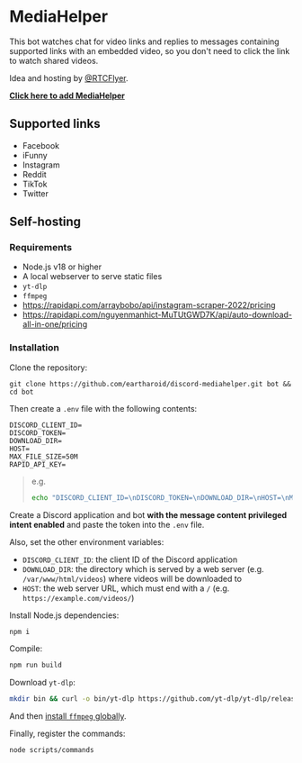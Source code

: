 # MediaHelper

This bot watches chat for video links and replies to messages containing supported links with an embedded video,
so you don't need to click the link to watch shared videos.

Idea and hosting by [@RTCFlyer](https://github.com/RTCFlyer).

[**Click here to add MediaHelper**](https://discord.com/oauth2/authorize?client_id=1026547091121655808&permissions=274878032960&scope=bot%20applications.commands)

## Supported links

- Facebook
- iFunny
- Instagram
- Reddit
- TikTok
- Twitter

## Self-hosting

### Requirements

- Node.js v18 or higher
- A local webserver to serve static files
- `yt-dlp`
- `ffmpeg`
- https://rapidapi.com/arraybobo/api/instagram-scraper-2022/pricing
- https://rapidapi.com/nguyenmanhict-MuTUtGWD7K/api/auto-download-all-in-one/pricing

### Installation

Clone the repository:
```
git clone https://github.com/eartharoid/discord-mediahelper.git bot && cd bot
```

Then create a `.env` file with the following contents:
```
DISCORD_CLIENT_ID=
DISCORD_TOKEN=
DOWNLOAD_DIR=
HOST=
MAX_FILE_SIZE=50M
RAPID_API_KEY=
```

> e.g.
> ```bash
> echo "DISCORD_CLIENT_ID=\nDISCORD_TOKEN=\nDOWNLOAD_DIR=\nHOST=\nMAX_FILE_SIZE=50M\nRAPID_API_KEY=" > .env
> ```

Create a Discord application and bot **with the message content privileged intent enabled** and paste the token into the `.env` file.

Also, set the other environment variables:

- `DISCORD_CLIENT_ID`: the client ID of the Discord application
- `DOWNLOAD_DIR`: the directory which is served by a web server (e.g. `/var/www/html/videos`) where videos will be downloaded to
- `HOST`: the web server URL, which must end with a `/` (e.g. `https://example.com/videos/`)

Install Node.js dependencies:
```bash
npm i
```
Compile:
```bash
npm run build
```


Download `yt-dlp`:
```bash
mkdir bin && curl -o bin/yt-dlp https://github.com/yt-dlp/yt-dlp/releases/latest/download/yt-dlp
```

And then [install `ffmpeg` globally](https://www.ffmpeg.org/download.html).

Finally, register the commands:
```bash
node scripts/commands
```